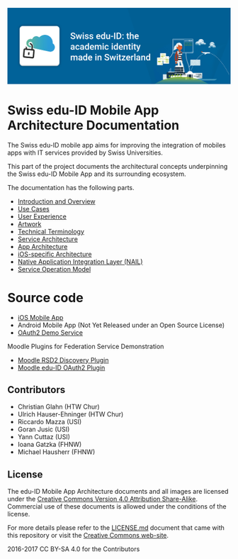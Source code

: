 ![edu-ID Mobile App: Academic Identity Management for Mobile Users](images/03-artwork-icons/playstore_featured_graphics.png)
# Swiss edu-ID Mobile App Architecture Documentation

The Swiss edu-ID mobile app aims for improving the integration of mobiles apps with IT services provided by Swiss Universities.

This part of the project documents the architectural concepts underpinning the Swiss edu-ID Mobile App and its surrounding ecosystem.

The documentation has the following parts.
* [Introduction and Overview](00-overview.md)
* [Use Cases](01-use-cases.md)
* [User Experience](02-user-experience.md)
* [Artwork](03-artwork.md)
* [Technical Terminology](10-terminology.md)
* [Service Architecture](21-service-architecture-oidc.md)
* [App Architecture](30-app-architecture.md)
* [iOS-specific Architecture](32-ios-app-architecture.md)
* [Native Application Integration Layer (NAIL)](40-nail-api.md)
* [Service Operation Model](50-operational-model.md)

# Source code

* [iOS Mobile App](https://github.com/BLC-HTWChur/eduid-app-ios)
* Android Mobile App (Not Yet Released under an Open Source License)
* [OAuth2 Demo Service](https://github.com/BLC-HTWChur/eduid-coreservice)

Moodle Plugins for Federation Service Demonstration

* [Moodle RSD2 Discovery Plugin](https://github.com/arael/moodle_rsd)
* [Moodle edu-ID OAuth2 Plugin](https://github.com/BLC-HTWChur/moodle_eduid)


## Contributors

* Christian Glahn (HTW Chur)
* Ulrich Hauser-Ehninger (HTW Chur)
* Riccardo Mazza (USI)
* Goran Jusic (USI)
* Yann Cuttaz (USI)
* Ioana Gatzka (FHNW)
* Michael Hausherr (FHNW)

## License

The edu-ID Mobile App Architecture documents and all images are licensed under the [Creative Commons Version 4.0 Attribution Share-Alike](LICENSE.md). Commercial use of these documents is allowed under the conditions of the license.

For more details please refer to the [LICENSE.md](LICENSE.md) document that came with this repository or visit the [Creative Commons web-site](https://creativecommons.org/licenses/by-sa/4.0/).

2016-2017 CC BY-SA 4.0 for the Contributors
